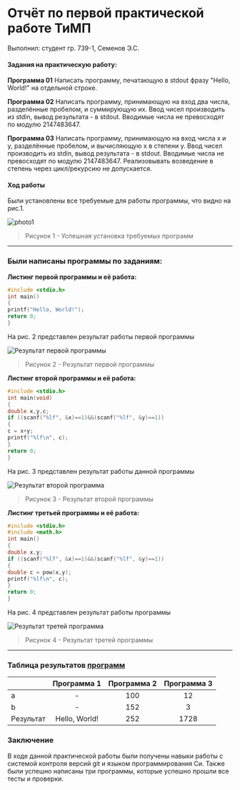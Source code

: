 # **Отчёт по первой практической работе ТиМП**
Выполнил: студент гр. 739-1, Семенов Э.С.

#### Задания на практическую работу:
__Программа 01__
Написать программу, печатающую в stdout фразу "Hello, World!" на отдельной строке.

__Программа 02__
Написать программу, принимающую на вход два числа, разделённые пробелом, и суммирующую их. Ввод чисел производить из stdin, вывод результата - в stdout. Вводимые числа не превосходят по модулю 2147483647.

__Программа 03__
Написать программу, принимающую на вход числа x и y, разделённые пробелом, и вычисляющую x в степени y. Ввод чисел производить из stdin, вывод результата - в stdout. Вводимые числа не превосходят по модулю 2147483647. Реализовывать возведение в степень через цикл/рекурсию не допускается.

#### Ход работы
Были установлены все требуемые для работы программы, что видно на рис.1.

![photo1](https://sun9-22.userapi.com/impg/EOkbiqI8UXIdwp07ZhqziLb9FKgQ3JKFGAjweg/HPOTeVHFvYA.jpg?size=740x327&quality=96&sign=f7b87d3637ed5faef6032ffb86200b54&type=album)
>Рисунок 1 - Успешная установка требуемых программ

---
### __Были написаны программы по заданиям:__

__Листинг первой программы и её работа:__
```C
#include <stdio.h>
int main()
{
printf("Hello, World!");
return 0;
}
```
На рис. 2 представлен результат работы первой программы

![Результат первой программы](https://sun9-26.userapi.com/impg/xA0XoWnoB8YnTRkyQL7j94GQfXBcNy7q9_9BxQ/P55G9sJGw3s.jpg?size=740x180&quality=96&sign=dc146c23ad08d093ab78e6d3894f6027&type=album)
>Рисунок 2 - Результат первой программы

__Листинг второй программы и её работа:__
```C
#include <stdio.h>
int main(void)
{
double x,y,c;
if ((scanf("%lf", &x)==1)&&(scanf("%lf", &y)==1))
{
c = x+y;
printf("%lf\n", c);
}
return 0;
}
```
На рис. 3 представлен результат работы данной программы

![Результат второй программа](https://sun9-49.userapi.com/impg/VZVXnXqKGutlalXyp6BetaA7y1F99P99gT7MCw/KxrHAute5zc.jpg?size=741x219&quality=96&sign=6216e91c7506702fd604077454bd231c&type=album)
>Рисунок 3 - Результат второй программы

__Листинг третьей программы и её работа:__
```C
#include <stdio.h>
#include <math.h>
int main()
{
double x,y;
if ((scanf("%lf", &x)==1)&&(scanf("%lf", &y)==1))
{
double c = pow(x,y);
printf("%lf\n", c);
}
return 0;
}
```
На рис. 4 представлен результат работы программы

![Результат третей программа](https://sun9-37.userapi.com/impg/H73JAeYW4HBUE4z8tMDa_8vnlhDRrh1dMw1qWQ/ZLwFmaPn9Z8.jpg?size=738x223&quality=96&sign=13a9e41004b70eb5e17401ff8f9ae969&type=album)
>Рисунок 4 - Результат третей программы

---

### __Таблица результатов [программ](https://gitlab.com/Eduard21st/practices/-/tree/master/pr1)__

| | Программа 1 | Программа 2 | Программа 3
:---| :---: | :---: | :---:
a | - | 100 | 12
b | - | 152 | 3
Результат| Hello, World!| 252 | 1728

### __Заключение__
В ходе данной практической работы были получены навыки работы с системой контроля версий git и языком программирования Си. Также были успешно написаны три программы, которые успешно прошли все тесты и проверки.
